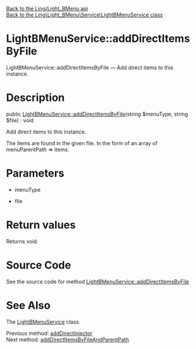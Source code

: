 [Back to the Ling/Light_BMenu api](https://github.com/lingtalfi/Light_BMenu/blob/master/doc/api/Ling/Light_BMenu.md)<br>
[Back to the Ling\Light_BMenu\Service\LightBMenuService class](https://github.com/lingtalfi/Light_BMenu/blob/master/doc/api/Ling/Light_BMenu/Service/LightBMenuService.md)


LightBMenuService::addDirectItemsByFile
================



LightBMenuService::addDirectItemsByFile — Add direct items to this instance.




Description
================


public [LightBMenuService::addDirectItemsByFile](https://github.com/lingtalfi/Light_BMenu/blob/master/doc/api/Ling/Light_BMenu/Service/LightBMenuService/addDirectItemsByFile.md)(string $menuType, string $file) : void




Add direct items to this instance.

The items are found in the given file.
In the form of an array of menuParentPath => items.




Parameters
================


- menuType

    

- file

    


Return values
================

Returns void.








Source Code
===========
See the source code for method [LightBMenuService::addDirectItemsByFile](https://github.com/lingtalfi/Light_BMenu/blob/master/Service/LightBMenuService.php#L208-L220)


See Also
================

The [LightBMenuService](https://github.com/lingtalfi/Light_BMenu/blob/master/doc/api/Ling/Light_BMenu/Service/LightBMenuService.md) class.

Previous method: [addDirectInjector](https://github.com/lingtalfi/Light_BMenu/blob/master/doc/api/Ling/Light_BMenu/Service/LightBMenuService/addDirectInjector.md)<br>Next method: [addDirectItemsByFileAndParentPath](https://github.com/lingtalfi/Light_BMenu/blob/master/doc/api/Ling/Light_BMenu/Service/LightBMenuService/addDirectItemsByFileAndParentPath.md)<br>

